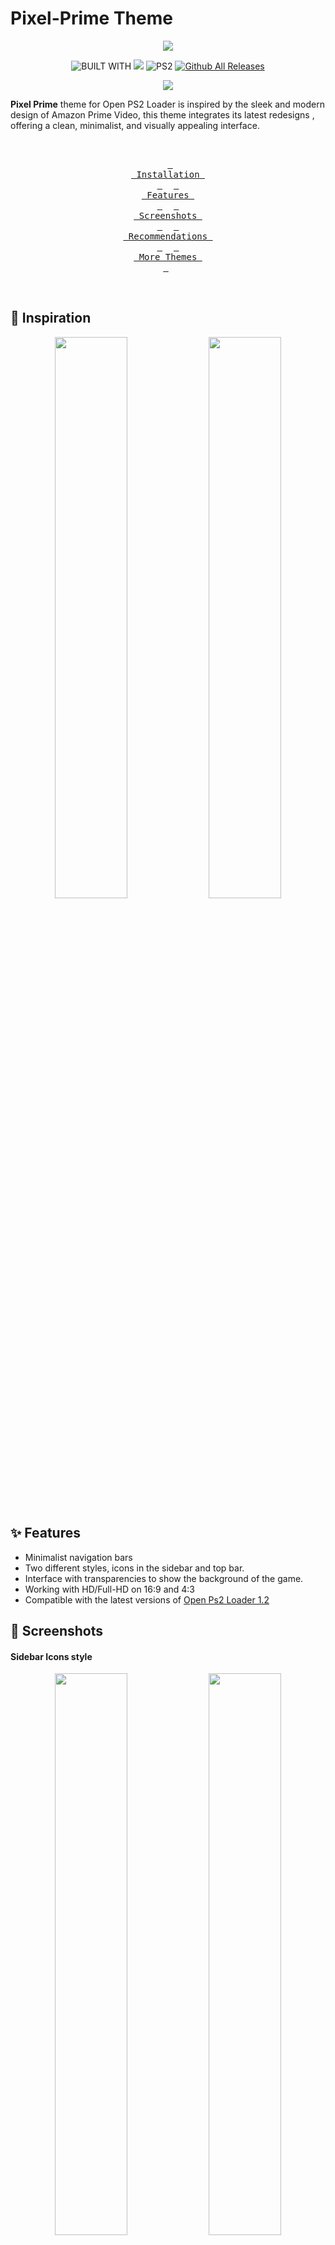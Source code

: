 # Pixel-Prime Theme

<p align="center">
  <img src="https://github.com/PixeliGer/OPL-Theme-Pixel-Prime/blob/main/assets/logo.png">
</p>

<div align = center>
  
  ![BUILT WITH](https://img.shields.io/badge/BUILT%20WITH-%E2%9D%A4-cd6133?labelColor=ff793f&style=for-the-badge&logoColor=f0f0f0)
  [![][made-with]][gimp]
  ![PS2](https://img.shields.io/badge/ps2-007acc?style=for-the-badge&logo=playstation&logoColor=white&logoSize=auto&label=Made%20For)
  [![Github All Releases](https://img.shields.io/github/downloads/PixeliGer/OPL-Theme-Pixel-Prime/total?style=for-the-badge)]()
  
  [gimp]: https://www.gimp.org/
  [made-with]: https://img.shields.io/badge/gimp-5C5543?style=for-the-badge&logo=gimp&logoColor=white&logoSize=small&label=Made%20With
  
  [![][download-opl-theme]][opl-theme]
  
  [opl-theme]: https://github.com/PixeliGer/OPL-Theme-Pixel-Prime/releases/latest
  [download-opl-theme]: https://custom-icon-badges.demolab.com/badge/-Download-35BF5C?style=for-the-badge&logo=download&logoColor=white
  
</div>

**Pixel Prime** theme for Open PS2 Loader is inspired by the sleek and modern design of Amazon Prime Video, this theme integrates its latest redesigns , offering a clean, minimalist, and visually appealing interface.


<div align = middle>
  <br>
  
  &ensp;[<kbd> <br> Installation <br> </kbd>](#-installation)&ensp;
  &ensp;[<kbd> <br> Features <br> </kbd>](#-features)&ensp;
  &ensp;[<kbd> <br> Screenshots <br> </kbd>](#-screenshots)&ensp;
  &ensp;[<kbd> <br> Recommendations <br> </kbd>](#-recommendations)&ensp;
  &ensp;[<kbd> <br> More Themes <br> </kbd>](https://pixeliger.github.io/opl-themes/)&ensp;
    
  <br>  
</div>


## 🌱 Inspiration

<p align="middle">
  <img width="48%" src="https://tvline.com/wp-content/uploads/2022/07/new-prime-video-ui-1.jpg">
  <img width="48%" src="https://m.media-amazon.com/images/I/B1HVIxbegjL.png">
</p>

## ✨ Features

* Minimalist navigation bars
* Two different styles, icons in the sidebar and top bar.
* Interface with transparencies to show the background of the game.
* Working with HD/Full-HD on 16:9 and 4:3
* Compatible with the latest versions of [Open Ps2 Loader 1.2](https://github.com/ps2homebrew/Open-PS2-Loader/releases)

## 📸 Screenshots

#### Sidebar Icons style

<p align="middle">  
  <img width="48%" src="https://github.com/PixeliGer/OPL-Theme-Pixel-Prime/blob/main/assets/screenshots/screenshot1.png">
  <img width="48%" src="https://github.com/PixeliGer/OPL-Theme-Pixel-Prime/blob/main/assets/screenshots/screenshot2.png">
  <img width="48%" src="https://github.com/PixeliGer/OPL-Theme-Pixel-Prime/blob/main/assets/screenshots/screenshot3.png">
  <img width="48%" src="https://github.com/PixeliGer/OPL-Theme-Pixel-Prime/blob/main/assets/screenshots/screenshot4.png">  
</p>

#### Topbar style

<p align="middle">
  <img width="48%" src="https://github.com/PixeliGer/OPL-Theme-Pixel-Prime/blob/main/assets/screenshots/screenshot5.png">
  <img width="48%" src="https://github.com/PixeliGer/OPL-Theme-Pixel-Prime/blob/main/assets/screenshots/screenshot6.png">
  <img width="48%" src="https://github.com/PixeliGer/OPL-Theme-Pixel-Prime/blob/main/assets/screenshots/screenshot7.png">
  <img width="48%" src="https://github.com/PixeliGer/OPL-Theme-Pixel-Prime/blob/main/assets/screenshots/screenshot8.png">
</p>

#### Topbar (No Logo)
<p align="middle">
  <img width="48%" src="https://github.com/PixeliGer/OPL-Theme-Pixel-Prime/blob/main/assets/screenshots/screenshot9.png">
  <img width="48%" src="https://github.com/PixeliGer/OPL-Theme-Pixel-Prime/blob/main/assets/screenshots/screenshot10.png">
</p>

#### **Accent** 
<p align="middle">
  <img width="48%" src="https://github.com/PixeliGer/OPL-Theme-Pixel-Prime/blob/main/assets/screenshots/screenshot11.png">
  <img width="48%" src="https://github.com/PixeliGer/OPL-Theme-Pixel-Prime/blob/main/assets/screenshots/screenshot12.png">  
</p>

#### **Top Accent** 
<p align="middle">  
  <img width="48%" src="https://github.com/PixeliGer/OPL-Theme-Pixel-Prime/blob/main/assets/screenshots/screenshot13.png">
  <img width="48%" src="https://github.com/PixeliGer/OPL-Theme-Pixel-Prime/blob/main/assets/screenshots/screenshot14.png">
</p>

####  🌟 NEW 🌟 - App Section
<details>
  <summary> Pixel Prime </summary>
  <img width="48%" src="https://github.com/PixeliGer/OPL-Theme-Pixel-Prime/blob/main/assets/screenshots/screenshot15.png">
  <img width="48%" src="https://github.com/PixeliGer/OPL-Theme-Pixel-Prime/blob/main/assets/screenshots/screenshot16.png">
</details>
<details>
  <summary> Pixel Prime Top </summary>
  <img width="48%" src="https://github.com/PixeliGer/OPL-Theme-Pixel-Prime/blob/main/assets/screenshots/screenshot17.png">
  <img width="48%" src="https://github.com/PixeliGer/OPL-Theme-Pixel-Prime/blob/main/assets/screenshots/screenshot18.png">
</details>
<details>
  <summary> Pixel Prime Accent </summary>
  <img width="48%" src="https://github.com/PixeliGer/OPL-Theme-Pixel-Prime/blob/main/assets/screenshots/screenshot19.png">
  <img width="48%" src="https://github.com/PixeliGer/OPL-Theme-Pixel-Prime/blob/main/assets/screenshots/screenshot20.png">
</details>
<details>
  <summary> Pixel Prime Top Accent</summary>
  <img width="48%" src="https://github.com/PixeliGer/OPL-Theme-Pixel-Prime/blob/main/assets/screenshots/screenshot21.png">
  <img width="48%" src="https://github.com/PixeliGer/OPL-Theme-Pixel-Prime/blob/main/assets/screenshots/screenshot22.png">
</details>

## 💾 Installation

**1. Initially, ensure your OPL folder is structured like this on your Device or in your Shared folder**
```
APPS/
ART/
CD/
CFG/
CHT/
DVD/
POPS/
THM/
VMC/
```

**2. Download one of the zip files that contains one of the Theme variants from the [Releases](https://github.com/PixeliGer/OPL-Theme-Pixel-Prime/releases/latest) page or using the green `DOWNLOAD` button at the top, (make sure it's one with the `thm_` prefix in its name)**
```
thm_Pixel-Prime
thm_Pixel-Prime-Top
thm_Pixel-Prime-Accent
```

**3. Extract the ZIP file and move the theme folder to your `THM` directory.**
```
THM/
├─ thm_Pixel-Prime/
├─ thm_Pixel-Prime-Top/
├─ thm_Pixel-Prime-Accent/
```

> [!NOTE]  
> Themes must be placed inside a folder named `THM` (in uppercase) for any of the devices: SMB share, HDD, USB, SD (MX4SIO), once the device starts, OPL will list the themes found in these locations

* **SMB** (Network Share)

In the root directory or drive you set as your PS2SMB share, in a THM folder

```
PS2SMB/THM/thm_Pixel-Prime/
```

* **USB**, **SD** device

In the root of the drive or partition set for OPL, in a THM folder

```
mass:/THM/thm_Pixel-Prime/
```

* **HDD** (Internal hard drive)

Place the THM folder in the `OPL Partition` of the HDD `+OPL`, you can create the partition if it doesn't exist, by using `uLaunchELF`: [FileBrowser > MISC > HddManager]

```
hdd0:/+OPL/THM/thm_Pixel-Prime/
```

> [!IMPORTANT]  
> Themes on any of these devices won’t display unless the device is enabled, so make sure to enable the device where your themes are stored through the OPL settings.

> [!WARNING]
> Avoid installing themes on the Memory Card, as their storage size can impact the proper functioning of the themes and cause issues with OPL.


**4. Launch OPL, if it was already open, restart it.**

**5. Go to OPL Settings and then `Display Settings`. In the 'Theme' option, find and select your theme, then click `OK` to apply it.**


## 💡 Recommendations

To enhance your experience with the theme, consider these recommendations:

* Make sure you are using an updated or recent version of [Open Ps2 Loader 1.2](https://github.com/ps2homebrew/Open-PS2-Loader/releases/tag/latest)
* Download the assets for the `ART` folder (Background Image, Cover, Logo, etc.) using the latest version of [OPL Manager](https://oplmanager.com/site/)
* Use **OPL Manager** to edit the `CFG` files for each game, to correctly display the game information (Description, Developer, Release Date, etc.).
* Use `DD-MM-YYYY` or `DD/MM/YYYY` format for the release date in the Information section for optimal display.
* Enable Widescreen mode in OPL Settings for better text visibility.


